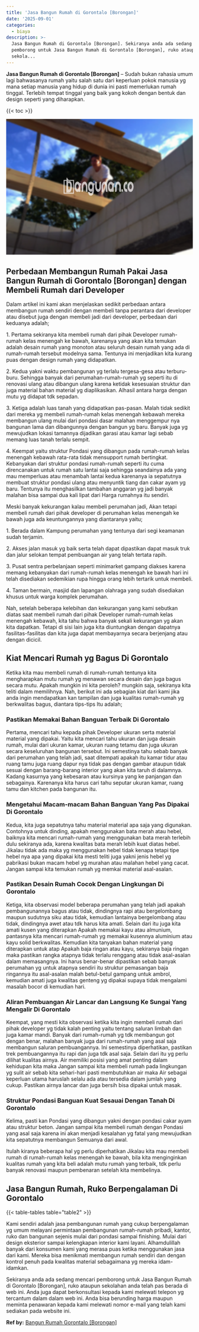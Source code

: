 ```yaml
---
title: 'Jasa Bangun Rumah di Gorontalo [Borongan]'
date: '2025-09-01'
categories:
  - biaya
description: >-
  Jasa Bangun Rumah di Gorontalo [Borongan]. Sekiranya anda ada sedang mencari
  pemborong untuk Jasa Bangun Rumah di Gorontalo [Borongan], ruko ataupun
  sekola...
---
```


**Jasa Bangun Rumah di Gorontalo \[Borongan\]** – Sudah bukan rahasia umum lagi bahwasanya rumah yaitu salah satu dari keperluan pokok manusia yg mana setiap manusia yang hidup di dunia ini pasti memerlukan rumah tinggal. Terlebih tempat tinggal yang baik yang kokoh dengan bentuk dan design seperti yang diharapkan.

{{< toc >}}

![Jasa Bangun Rumah di Gorontalo [Borongan]](/images/borong-bangunan-11.png)

## Perbedaan Membangun Rumah Pakai Jasa Bangun Rumah di Gorontalo \[Borongan\] dengan Membeli Rumah dari Developer

Dalam artikel ini kami akan menjelaskan sedikit perbedaan antara membangun rumah sendiri dengan membeli tanpa perantara dari developer atau disebut juga dengan membeli jadi dari developer, perbedaan dari keduanya adalah;

1\. Pertama sekiranya kita membeli rumah dari pihak Developer rumah-rumah kelas menengah ke bawah, karenanya yang akan kita temukan adalah desain rumah yang monoton atau seluruh desain rumah yang ada di rumah-rumah tersebut modelnya sama. Tentunya ini menjadikan kita kurang puas dengan design rumah yang didapatkan.

2\. Kedua yakni waktu pembangunan yg terlalu tergesa-gesa atau terburu-buru. Sehingga banyak dari perumahan-rumah-rumah yg seperti itu di renovasi ulang atau dibangun ulang karena ketidak kesesuaian struktur dan juga material bahan material yg diaplikasikan. Alhasil antara harga dengan mutu yg didapat tdk sepadan.

3\. Ketiga adalah luas tanah yang didapatkan pas-pasan. Malah tidak sedikit dari mereka yg membeli rumah-rumah kelas menengah kebawah mereka membangun ulang mulai dari pondasi dasar malahan menggempur nya bangunan lama dan dibangunnya dengan bangun yg baru. Banyak juga yg mewujudkan lokasi tamannya dijadikan garasi atau kamar lagi sebab memang luas tanah terlalu sempit.

4\. Keempat yaitu struktur Pondasi yang dibangun pada rumah-rumah kelas menengah kebawah rata-rata tidak mensupport rumah bertingkat. Kebanyakan dari struktur pondasi rumah-rumah seperti itu cuma direncanakan untuk rumah satu lantai saja sehingga seandainya ada yang mau memperluas atau menambah lantai kedua karenanya ia sepatutnya membuat struktur pondasi ulang atau menyuntik tiang dan cakar ayam yg baru. Tentunya itu menghasilkan tambahan anggaran yg jadi banyak malahan bisa sampai dua kali lipat dari Harga rumahnya itu sendiri.

Meski banyak kekurangan kalau membeli perumahan jadi, Akan tetapi membeli rumah dari pihak developer di perumahan kelas menengah ke bawah juga ada keuntungannya yang diantaranya yaitu;

1\. Berada dalam Kampung perumahan yang tentunya dari segi keamanan sudah terjamin.

2\. Akses jalan masuk yg baik serta telah dapat dipastikan dapat masuk truk dan jalur selokan tempat pembuangan air yang telah tertata rapih.

3\. Pusat sentra perbelanjaan seperti minimarket gampang diakses karena memang kebanyakan dari rumah-rumah kelas menengah ke bawah hari ini telah disediakan sedemikian rupa hingga orang lebih tertarik untuk membeli.

4\. Taman bermain, masjid dan lapangan olahraga yang sudah disediakan khusus untuk warga komplek perumahan.

Nah, setelah beberapa kelebihan dan kekurangan yang kami sebutkan diatas saat membeli rumah dari pihak Developer rumah-rumah kelas menengah kebawah, kita tahu bahwa banyak sekali kekurangan yg akan kita dapatkan. Tetapi di sisi lain juga kita diuntungkan dengan dapatnya fasilitas-fasilitas dan kita juga dapat membayarnya secara berjenjang atau dengan dicicil.

## Kiat Mencari Rumah yg Bagus Di Gorontalo

Ketika kita mau membeli rumah di rumah-rumah tentunya kita mengharapkan mutu rumah yg menawan secara desain dan juga bagus secara mutu. Apakah mungkin ini kita peroleh? mungkin saja, sekiranya kita teliti dalam memilihnya. Nah, berikut ini ada sebagian kiat dari kami jika anda ingin mendapatkan kan tampilan dan juga kualitas rumah-rumah yg berkwalitas bagus, diantara tips-tips Itu adalah;

### Pastikan Memakai Bahan Banguan Terbaik Di Gorontalo

Pertama, mencari tahu kepada pihak Developer ukuran serta material material yang dipakai. Yaitu kita mencari tahu ukuran dan juga desain rumah, mulai dari ukuran kamar, ukuran ruang tetamu dan juga ukuran secara keseluruhan bangunan tersebut. Ini semestinya tahu sebab banyak dari perumahan yang telah jadi, saat ditempati apakah itu kamar tidur atau ruang tamu juga ruang dapur nya tidak pas dengan gambar ataupun tidak sesuai dengan barang-barang interior yang akan kita taruh di dalamnya. Kadang kasurnya yang kebesaran atau kursinya yang ke panjangan dan sebagainya. Karenanya kita harus cari tahu seputar ukuran kamar, ruang tamu dan kitchen pada bangunan itu.

### Mengetahui Macam-macam Bahan Banguan Yang Pas Dipakai Di Gorontalo

Kedua, kita juga sepatutnya tahu material material apa saja yang digunakan. Contohnya untuk dinding, apakah menggunakan bata merah atau hebel, baiknya kita mencari rumah-rumah yang menggunakan bata merah terlebih dulu sekiranya ada, karena kwalitas bata merah lebih kuat diatas hebel. Jikalau tidak ada maka yg menggunakan hebel tidak kenapa tetapi tipe hebel nya apa yang dipakai kita mesti teliti juga yakni jenis hebel yg pabrikasi bukan macam hebel yg murahan atau malahan hebel yang cacat. Jangan sampai kita temukan rumah yg memkai material asal-asalan.

### Pastikan Desain Rumah Cocok Dengan Lingkungan Di Gorontalo

Ketiga, kita observasi model beberapa perumahan yang telah jadi apakah pembangunannya bagus atau tidak, dindingnya rapi atau bergelombang maupun sudutnya siku atau tidak, kemudian lantainya bergelombang atau tidak, dindingnya awet atau tdk harus kita amati. Selain dari itu juga kita amati kusen yang diterapkan Apakah memakai kayu atau almunium, pantasnya kita mencari rumah-rumah yg memakai kusennya aluminium atau kayu solid berkwalitas. Kemudian kita tanyakan bahan material yang diterapkan untuk atap Apakah baja ringan atau kayu, sekiranya baja ringan maka pastikan rangka atapnya tidak terlalu renggang atau tidak asal-asalan dalam memasangnya. Ini harus benar-benar dipastikan sebab banyak perumahan yg untuk atapnya sendiri itu struktur pemasangan baja ringannya itu asal-asalan malah betul-betul gampang untuk ambrol, kemudian amati juga kwalitas genteng yg dipakai supaya tidak mengalami masalah bocor di kemudian hari.

### Aliran Pembuangan Air Lancar dan Langsung Ke Sungai Yang Mengalir Di Gorontalo

Keempat, yang mesti kita observasi ketika kita ingin membeli rumah dari pihak developer yg tidak kalah penting yaitu tentang saluran limbah dan juga kamar mandi. Banyak dari rumah-rumah yg tdk membangun got dengan benar, malahan banyak juga dari rumah-rumah yang asal saja membangun saluran pembuangannya. Ini semestinya diperhatikan, pastikan trek pembuangannya itu rapi dan juga tdk asal saja. Selain dari itu yg perlu dilihat kualitas airnya. Air memiliki posisi yang amat penting dalam kehidupan kita maka Jangan sampai kita membeli rumah pada lingkungan yg sulit air sebab kita sehari-hari pasti membutuhkan air maka Air sebagai keperluan utama haruslah selalu ada atau tersedia dalam jumlah yang cukup. Pastikan airnya lancar dan juga bersih bisa dipakai untuk masak.

### Struktur Pondasi Banguan Kuat Sesauai Dengan Tanah Di Gorontalo

Kelima, pasti kan Pondasi yang dibangun yakni dengan pondasi cakar ayam atau struktur beton. Jangan sampai kita membeli rumah dengan Pondasi yang asal saja karena ini akan menjadi kesalahan yg fatal yang mewujudkan kita sepatutnya membangun Semuanya dari awal.

Itulah kiranya beberapa hal yg perlu diperhatikan Jikalau kita mau membeli rumah di rumah-rumah kelas menengah ke bawah, bila kita menginginkan kualitas rumah yang kita beli adalah mutu rumah yang terbaik, tdk perlu banyak renovasi maupun pembenaran setelah kita membelinya.

## Jasa Bangun Rumah, Ruko Berpengalaman Di Gorontalo

{{< table-tables table="table2" >}}

Kami sendiri adalah jasa pembangunan rumah yang cukup berpengalaman yg umum melayani permintaan pembangunan rumah-rumah pribadi, kantor, ruko dan bangunan sejenis mulai dari pondasi sampai finishing. Mulai dari design eksterior sampai kelengkapan interior kami layani. Alhamdulillah banyak dari konsumen kami yang merasa puas ketika menggunakan jasa dari kami. Mereka bisa menikmati membangun rumah sendiri dan dengan kontrol penuh pada kwalitas material sebagaimana yg mereka idam-idamkan.

Sekiranya anda ada sedang mencari pemborong untuk Jasa Bangun Rumah di Gorontalo \[Borongan\], ruko ataupun sekolahan anda telah pas berada di web ini. Anda juga dapat berkonsultasi kepada kami melewati telepon yg tercantum dalam dalam web ini. Anda bisa berunding harga maupun meminta penawaran kepada kami melewati nomor e-mail yang telah kami sediakan pada website ini.

**Ref by:** [Bangun Rumah Gorontalo [Borongan]](https://id.wikipedia.org/wiki/Bangun)
